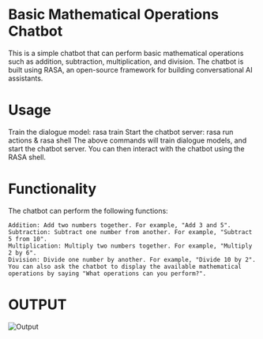 

# Basic Mathematical Operations Chatbot
This is a simple chatbot that can perform basic mathematical operations such as addition, subtraction, multiplication, and division. 
The chatbot is built using RASA, an open-source framework for building conversational AI assistants.


# Usage
Train the dialogue model: rasa train
Start the chatbot server: rasa run actions & rasa shell
The above commands will train dialogue models, and start the chatbot server. You can then interact with the chatbot using the RASA shell.

# Functionality
The chatbot can perform the following functions:

```
Addition: Add two numbers together. For example, "Add 3 and 5".
Subtraction: Subtract one number from another. For example, "Subtract 5 from 10".
Multiplication: Multiply two numbers together. For example, "Multiply 2 by 6".
Division: Divide one number by another. For example, "Divide 10 by 2".
You can also ask the chatbot to display the available mathematical operations by saying "What operations can you perform?".
```
# OUTPUT
![Output](https://user-images.githubusercontent.com/73024645/221766084-0d82abf8-c534-423e-becd-b5ca3b86cc59.jpg)
